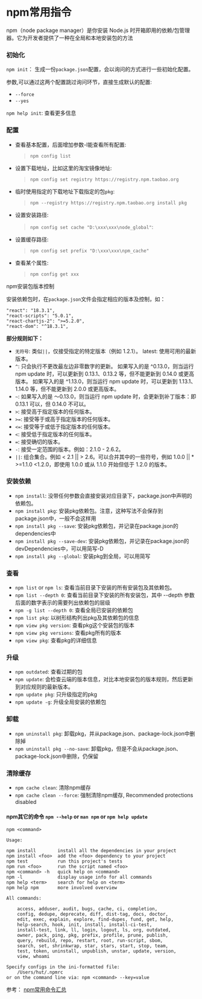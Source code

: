 # npm常用指令

npm（node package manager）是你安装 Node.js 时开箱即用的依赖/包管理器。它为开发者提供了一种在全局和本地安装包的方法











### 初始化

`npm init`： 生成一份`package.json`配置，会以询问的方式进行一些初始化配置。

参数,可以通过这两个配置跳过询问环节，直接生成默认的配置:

* `--force`
* `--yes`

`npm help init`: 查看更多信息

### 配置

* 查看基本配置，后面增加参数-l能查看所有配置:
	> `npm config list`
	
* 设置下载地址，比如这里的淘宝镜像地址:
	> `npm config set registry https://registry.npm.taobao.org`
	
* 临时使用指定的下载地址下载指定的包`pkg`:
	> `npm --registry https://registry.npm.taobao.org install pkg`

* 设置安装路径:
	> `npm config set cache "D:\xxx\xxx\node_global"`: 

* 设置缓存路径:
	> `npm config set prefix "D:\xxx\xxx\npm_cache"`

* 查看某个属性:
	> `npm config get xxx`

npm安装包版本控制

安装依赖包时，在`package.json`文件会指定相应的版本及控制，如：

```
"react": "18.3.1",
"react-scripts": "5.0.1",
"react-chartjs-2": ">=5.2.0",
"react-dom": "^18.3.1",
```

**部分规则如下：**

* `无符号`: 类似`||`，仅接受指定的特定版本（例如 1.2.1）。
latest: 使用可用的最新版本。
* `^`: 只会执行不更改最左边非零数字的更新。 如果写入的是 ^0.13.0，则当运行 npm update 时，可以更新到 0.13.1、0.13.2 等，但不能更新到 0.14.0 或更高版本。 如果写入的是 ^1.13.0，则当运行 npm update 时，可以更新到 1.13.1、1.14.0 等，但不能更新到 2.0.0 或更高版本。
* `~`: 如果写入的是 〜0.13.0，则当运行 npm update 时，会更新到补丁版本：即 0.13.1 可以，但 0.14.0 不可以。
* `>`: 接受高于指定版本的任何版本。
* `>=`: 接受等于或高于指定版本的任何版本。
* `<=`: 接受等于或低于指定版本的任何版本。
* `<`: 接受低于指定版本的任何版本。
* `=`: 接受确切的版本。
* `-`: 接受一定范围的版本。例如：2.1.0 - 2.6.2。
* `||`: 组合集合。例如 < 2.1 || > 2.6。可以合并其中的一些符号，例如 1.0.0 || * >=1.1.0 <1.2.0，即使用 1.0.0 或从 1.1.0 开始但低于 1.2.0 的版本。


### 安装依赖

* `npm install`: 没带任何参数会直接安装对应目录下，package.json中声明的依赖包。
* `npm install pkg`: 安装pkg依赖包。注意，这种写法不会保存到package.json中，一般不会这样用
* `npm install pkg --save`: 安装pkg依赖包，并记录在package.json的dependencies中
* `npm install pkg --save-dev`: 安装pkg依赖包，并记录在package.json的devDependencies中，可以用简写-D
* `npm install pkg --global`: 安装pkg到全局，可以用简写

### 查看

* `npm list` or `npm ls`: 查看当前目录下安装的所有安装包及其依赖包。
* `npm list --depth 0`: 查看当前目录下安装的所有安装包，其中 --depth 参数后面的数字表示的需要列出依赖包的层级
* `npm -g list --depth 0`: 查看全局已安装的依赖包
* `npm list pkg`: 以树形结构列出pkg及其依赖包的信息
* `npm view pkg version`: 查看pkg这个安装包的版本
* `npm view pkg versions`: 查看pkg所有的版本
* `npm view pkg`: 查看pkg的详细信息

### 升级

* `npm outdated`: 查看过期的包
* `npm update`: 会检查云端的版本信息，对比本地安装包的版本规则，然后更新到对应规则的最新版本。
* `npm update pkg`: 只升级指定的pkg
* `npm update -g`: 升级全局安装的依赖包

### 卸载

* `npm uninstall pkg`: 卸载pkg，并从package.json、package-lock.json中删除掉
* `npm uninstall pkg --no-save`: 卸载pkg，但是不会从package.json、package-lock.json中删除，仍保留

### 清除缓存

* `npm cache clean`: 清除npm缓存
* `npm cache clean --force`: 强制清除npm缓存,  Recommended protections disabled

#### npm其它的命令 `npm --help` or `man npm` or `npm help update`

```$npm --help
npm <command>

Usage:

npm install        install all the dependencies in your project
npm install <foo>  add the <foo> dependency to your project
npm test           run this project's tests
npm run <foo>      run the script named <foo>
npm <command> -h   quick help on <command>
npm -l             display usage info for all commands
npm help <term>    search for help on <term>
npm help npm       more involved overview

All commands:

    access, adduser, audit, bugs, cache, ci, completion,
    config, dedupe, deprecate, diff, dist-tag, docs, doctor,
    edit, exec, explain, explore, find-dupes, fund, get, help,
    help-search, hook, init, install, install-ci-test,
    install-test, link, ll, login, logout, ls, org, outdated,
    owner, pack, ping, pkg, prefix, profile, prune, publish,
    query, rebuild, repo, restart, root, run-script, sbom,
    search, set, shrinkwrap, star, stars, start, stop, team,
    test, token, uninstall, unpublish, unstar, update, version,
    view, whoami

Specify configs in the ini-formatted file:
    /Users/hut/.npmrc
or on the command line via: npm <command> --key=value
```

参考： [npm常用命令汇总](https://www.cnblogs.com/shapeY/p/15048861.html)
